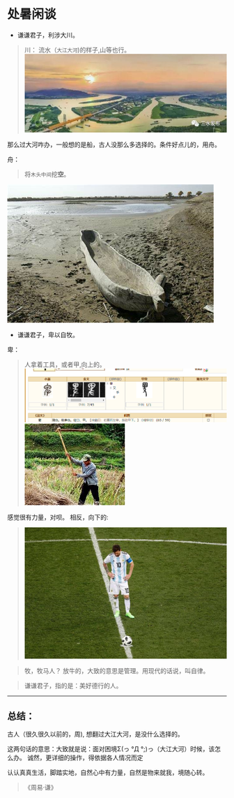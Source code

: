 # 处暑闲谈
-   谦谦君子，利涉大川。

>川：
流水（`大江大河`)的样子,山等也行。
>![avatar](../images/circulate06.jpg)

那么过大河咋办，一般想的是船，古人没那么多选择的。条件好点儿的，用舟。

舟：
>将`木头中间`挖**空**。

![avatar](../images/circulatr07.jpg)


-   谦谦君子，卑以自牧。

卑：
>人拿着工具，或者甲,向上的。
>![avatar](../images/circlue02.png)
>![avatar](../images/circulate08.jpg)

感觉很有力量，对呗。
相反，向下的:
>![avatar](../images/circulate09.jpg)

>牧，牧马人？ 放牛的，大致的意思是管理。用现代的话说，叫自律。

>谦谦君子，指的是：美好德行的人。

----
## 总结：
古人（很久很久以前的，周), 想翻过大江大河，是没什么选择的。

这两句话的意思：大致就是说：面对困境Σ(っ °Д °;)っ（大江大河）时候，该怎么办。
诚然，更详细的操作，得依据各人情况而定

认认真真生活，脚踏实地，自然心中有力量，自然是物来就我，境随心转。

>《周易·谦》